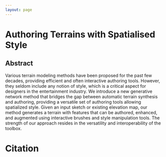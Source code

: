 ```yaml
---
layout: page
---
```


# Authoring Terrains with Spatialised Style

## Abstract

Various terrain modeling methods have been proposed for the past few decades, providing efficient and often interactive authoring tools. However, they seldom include any notion of style, which is a critical aspect for designers in the entertainment industry. We introduce a new generative network method that bridges the gap between automatic terrain synthesis and authoring, providing a versatile set of authoring tools allowing spatialized style. Given an input sketch or existing elevation map, our method generates a terrain with features that can be authored, enhanced, and augmented using interactive brushes and style manipulation tools. The strength of our approach resides in the versatility and interoperability of the toolbox.

# Citation
